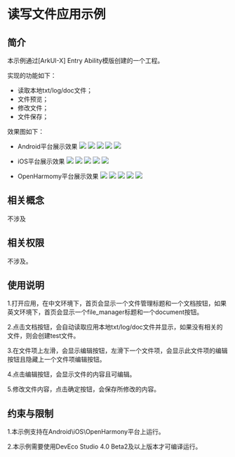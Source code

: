 # 读写文件应用示例
## 简介
本示例通过[ArkUI-X] Entry Ability模版创建的一个工程。

实现的功能如下：
+ 读取本地txt/log/doc文件；
+ 文件预览；
+ 修改文件；
+ 文件保存；

效果图如下：

* Android平台展示效果
  ![](./screenshots/devices/android_index.png)
  ![](./screenshots/devices/android_fileList.png)
  ![](./screenshots/devices/android_edit.png)
  ![](./screenshots/devices/android_editPage.png)
  ![](./screenshots/devices/android_fileList.png)

* iOS平台展示效果
  ![](./screenshots/devices/ios_index.png)
  ![](./screenshots/devices/ios_fileList.png)
  ![](./screenshots/devices/ios_edit.png)
  ![](./screenshots/devices/ios_editPage.png)
  ![](./screenshots/devices/ios_fileList.png)


* OpenHarmomy平台展示效果
  ![](./screenshots/devices/openHarmomy_index.png)
  ![](./screenshots/devices/openHarmomy_fileList.png)
  ![](./screenshots/devices/openHarmomy_edit.png)
  ![](./screenshots/devices/openHarmomy_editPage.png)
  ![](./screenshots/devices/openHarmomy_fileList.png)

## 相关概念

不涉及

## 相关权限

不涉及。

## 使用说明

1.打开应用，在中文环境下，首页会显示一个文件管理标题和一个文档按钮，如果英文环境下，首页会显示一个file_manager标题和一个document按钮。

2.点击文档按钮，会自动读取应用本地txt/log/doc文件并显示，如果没有相关的文件，则会创建test文件。

3.在文件项上左滑，会显示编辑按钮，左滑下一个文件项，会显示此文件项的编辑按钮且隐藏上一个文件项编辑按钮。

4.点击编辑按钮，会显示文件的内容且可编辑。

5.修改文件内容，点击确定按钮，会保存所修改的内容。

## 约束与限制

1.本示例支持在Android\iOS\OpenHarmony平台上运行。

2.本示例需要使用DevEco Studio 4.0 Beta2及以上版本才可编译运行。